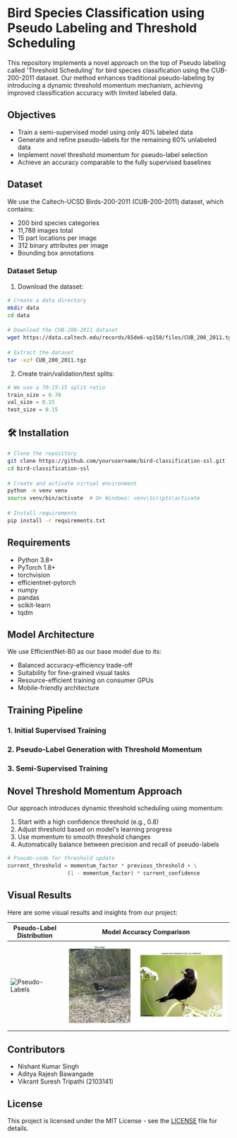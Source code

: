 # Bird Species Classification using Pseudo Labeling and Threshold Scheduling

This repository implements a novel approach on the top of Pseudo labeling called 'Threshold Scheduling' for bird species classification using the CUB-200-2011 dataset. Our method enhances traditional pseudo-labeling by introducing a dynamic threshold momentum mechanism, achieving improved classification accuracy with limited labeled data.

## Objectives

- Train a semi-supervised model using only 40% labeled data
- Generate and refine pseudo-labels for the remaining 60% unlabeled data
- Implement novel threshold momentum for pseudo-label selection
- Achieve an accuracy comparable to the fully supervised baselines

## Dataset

We use the Caltech-UCSD Birds-200-2011 (CUB-200-2011) dataset, which contains:
- 200 bird species categories
- 11,788 images total
- 15 part locations per image
- 312 binary attributes per image
- Bounding box annotations

### Dataset Setup

1. Download the dataset:
```bash
# Create a data directory
mkdir data
cd data

# Download the CUB-200-2011 dataset
wget https://data.caltech.edu/records/65de6-vp158/files/CUB_200_2011.tgz

# Extract the dataset
tar -xzf CUB_200_2011.tgz
```

2. Create train/validation/test splits:
```python
# We use a 70:15:15 split ratio
train_size = 0.70
val_size = 0.15
test_size = 0.15
```

## 🛠️ Installation

```bash
# Clone the repository
git clone https://github.com/yourusername/bird-classification-ssl.git
cd bird-classification-ssl

# Create and activate virtual environment
python -m venv venv
source venv/bin/activate  # On Windows: venv\Scripts\activate

# Install requirements
pip install -r requirements.txt
```

## Requirements

- Python 3.8+
- PyTorch 1.8+
- torchvision
- efficientnet-pytorch
- numpy
- pandas
- scikit-learn
- tqdm

## Model Architecture

We use EfficientNet-B0 as our base model due to its:
- Balanced accuracy-efficiency trade-off
- Suitability for fine-grained visual tasks
- Resource-efficient training on consumer GPUs
- Mobile-friendly architecture

## Training Pipeline

### 1. Initial Supervised Training
### 2. Pseudo-Label Generation with Threshold Momentum
### 3. Semi-Supervised Training

## Novel Threshold Momentum Approach

Our approach introduces dynamic threshold scheduling using momentum:

1. Start with a high confidence threshold (e.g., 0.8)
2. Adjust threshold based on model's learning progress
3. Use momentum to smooth threshold changes
4. Automatically balance between precision and recall of pseudo-labels

```python
# Pseudo-code for threshold update
current_threshold = momentum_factor * previous_threshold + \
                   (1 - momentum_factor) * current_confidence
```


## Visual Results

Here are some visual results and insights from our project:

| **Pseudo-Label Distribution** | **Model Accuracy Comparison** |
|-------------------------------|-------------------------------|
| ![Pseudo-Labels](barachart.png) | ![Accuracy](image.png) |


## Contributors

- Nishant Kumar Singh 
- Aditya Rajesh Bawangade 
- Vikrant Suresh Tripathi (2103141)



## License

This project is licensed under the MIT License - see the [LICENSE](LICENSE) file for details.
